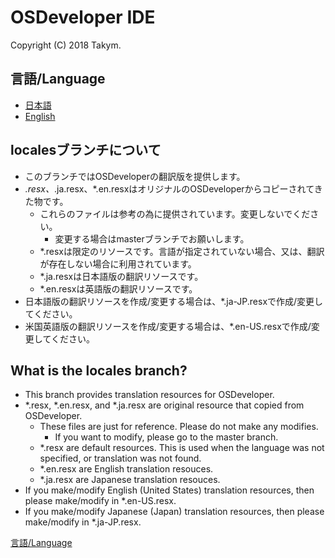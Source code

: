 # OSDeveloper IDE
Copyright (C) 2018 Takym.

## <a id="lang">言語/Language</a>
* [日本語](#ja_top)
* [English](#en_top)

<!-- 日本語 -->
## <a id="ja_top">localesブランチについて</a>
- このブランチではOSDeveloperの翻訳版を提供します。
- *.resx、*.ja.resx、*.en.resxはオリジナルのOSDeveloperからコピーされてきた物です。
	- これらのファイルは参考の為に提供されています。変更しないでください。
		- 変更する場合はmasterブランチでお願いします。
	- *.resxは限定のリソースです。言語が指定されていない場合、又は、翻訳が存在しない場合に利用されています。
	- *.ja.resxは日本語版の翻訳リソースです。
	- *.en.resxは英語版の翻訳リソースです。
- 日本語版の翻訳リソースを作成/変更する場合は、*.ja-JP.resxで作成/変更してください。
- 米国英語版の翻訳リソースを作成/変更する場合は、*.en-US.resxで作成/変更してください。

<!-- English -->
## <a id="en_top">What is the locales branch?</a>
- This branch provides translation resources for OSDeveloper.
- *.resx, *.en.resx, and *.ja.resx are original resource that copied from OSDeveloper.
	- These files are just for reference. Please do not make any modifies.
		- If you want to modify, please go to the master branch.
	- *.resx are default resources. This is used when the language was not specified, or translation was not found.
	- *.en.resx are English translation resouces.
	- *.ja.resx are Japanese translation resouces.
- If you make/modify English (United States) translation resources, then please make/modify in *.en-US.resx.
- If you make/modify Japanese (Japan) translation resources, then please make/modify in *.ja-JP.resx.

[言語/Language](#lang)
